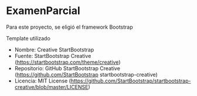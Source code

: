 # ExamenParcial

Para este proyecto, se eligió el framework Bootstrap

Template utilizado

- Nombre: Creative StartBootstrap  
- Fuente: StartBootstrap Creative (https://startbootstrap.com/theme/creative)
- Repositorio: GitHub StartBootstrap Creative (https://github.com/StartBootstrap startbootstrap-creative)  
- Licencia: MIT License (https://github.com/StartBootstrap/startbootstrap-creative/blob/master/LICENSE)